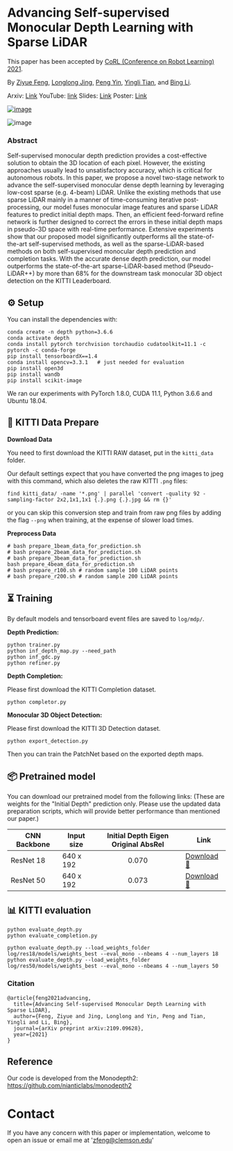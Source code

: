 # Advancing Self-supervised Monocular Depth Learning with Sparse LiDAR

This paper has been accepted by [CoRL (Conference on Robot Learning) 2021](https://www.robot-learning.org/).

By [Ziyue Feng](https://ziyue.cool), [Longlong Jing](https://longlong-jing.github.io/), [Peng Yin](https://maxtomcmu.github.io/), [Yingli Tian](https://www.ccny.cuny.edu/profiles/yingli-tian), and [Bing Li](https://www.clemson.edu/cecas/departments/automotive-engineering/people/li.html).

Arxiv: [Link](https://arxiv.org/abs/2109.09628)
YouTube: [link](https://www.youtube.com/watch?v=_rY4ytyBQFU)
Slides: [Link](https://docs.google.com/presentation/d/1B-qdfxH7kfr4KfRfNlfx8t9bY3yxLDvm7H_8dwhY1RQ/edit?usp=sharing)
Poster: [Link](https://drive.google.com/file/d/1Irg1Z_Nnw7lGDyWOlslab2yBtnZL3JcX/view?usp=sharing)

[![image](https://user-images.githubusercontent.com/21237230/136714405-de01ebac-12a6-4e5c-94bb-6ae93e4f86bf.png)](https://www.youtube.com/watch?v=_rY4ytyBQFU)

![image](https://user-images.githubusercontent.com/21237230/136713976-60e65097-5973-445a-b9f1-151ade89dcfb.png)

### Abstract
Self-supervised monocular depth prediction provides a cost-effective solution to obtain the 3D location of each pixel. However, the existing approaches usually lead to unsatisfactory accuracy, which is critical for autonomous robots. In this paper, we propose a novel two-stage network to advance the self-supervised monocular dense depth learning by leveraging low-cost sparse (e.g. 4-beam) LiDAR. Unlike the existing methods that use sparse LiDAR mainly in a manner of time-consuming iterative post-processing, our model fuses monocular image features and sparse LiDAR features to predict initial depth maps. Then, an efficient feed-forward refine network is further designed to correct the errors in these initial depth maps in pseudo-3D space with real-time performance. Extensive experiments show that our proposed model significantly outperforms all the state-of-the-art self-supervised methods, as well as the sparse-LiDAR-based methods on both self-supervised monocular depth prediction and completion tasks. With the accurate dense depth prediction, our model outperforms the state-of-the-art sparse-LiDAR-based method (Pseudo-LiDAR++) by more than 68% for the downstream task monocular 3D object detection on the KITTI Leaderboard.

## ⚙️ Setup

You can install the dependencies with:
```shell
conda create -n depth python=3.6.6
conda activate depth
conda install pytorch torchvision torchaudio cudatoolkit=11.1 -c pytorch -c conda-forge
pip install tensorboardX==1.4
conda install opencv=3.3.1   # just needed for evaluation
pip install open3d
pip install wandb
pip install scikit-image
```
We ran our experiments with PyTorch 1.8.0, CUDA 11.1, Python 3.6.6 and Ubuntu 18.04.

## 💾 KITTI Data Prepare

**Download Data**

You need to first download the KITTI RAW dataset, put in the `kitti_data` folder.

Our default settings expect that you have converted the png images to jpeg with this command, which also deletes the raw KITTI `.png` files:
```shell
find kitti_data/ -name '*.png' | parallel 'convert -quality 92 -sampling-factor 2x2,1x1,1x1 {.}.png {.}.jpg && rm {}'
```
or you can skip this conversion step and train from raw png files by adding the flag `--png` when training, at the expense of slower load times.

**Preprocess Data**

```
# bash prepare_1beam_data_for_prediction.sh
# bash prepare_2beam_data_for_prediction.sh
# bash prepare_3beam_data_for_prediction.sh
bash prepare_4beam_data_for_prediction.sh
# bash prepare_r100.sh # random sample 100 LiDAR points
# bash prepare_r200.sh # random sample 200 LiDAR points
```




## ⏳ Training

By default models and tensorboard event files are saved to `log/mdp/`.

**Depth Prediction:**

```shell
python trainer.py
python inf_depth_map.py --need_path
python inf_gdc.py
python refiner.py
```

**Depth Completion:**

Please first download the KITTI Completion dataset.
```shell
python completor.py
```

**Monocular 3D Object Detection:**

Please first download the KITTI 3D Detection dataset.

```shell
python export_detection.py
```

Then you can train the PatchNet based on the exported depth maps.


## 📦 Pretrained model

You can download our pretrained model from the following links:
(These are weights for the "Initial Depth" prediction only. Please use the updated data preparation scripts, which will provide better performance than mentioned our paper.)

| CNN Backbone      | Input size  | Initial Depth Eigen Original AbsRel | Link                                                               |
|-------------------|-------------|:-----------------------------------:|----------------------------------------------------------------------------------------------|
| ResNet 18         | 640 x 192   |      0.070         | [Download 🔗](https://drive.google.com/file/d/1ZXxOscMcWewyu30rHF6Z6g6Lr5LSiYA-/view?usp=sharing)           |
| ResNet 50         | 640 x 192   |     0.073          | [Download 🔗](https://drive.google.com/file/d/122vzTSSlhasji8uAG-7anyyG2rbdW86d/view?usp=sharing)         |

## 📊 KITTI evaluation

```shell
python evaluate_depth.py
python evaluate_completion.py
```

```
python evaluate_depth.py --load_weights_folder log/res18/models/weights_best --eval_mono --nbeams 4 --num_layers 18
python evaluate_depth.py --load_weights_folder log/res50/models/weights_best --eval_mono --nbeams 4 --num_layers 50
```

### Citation
```
@article{feng2021advancing,
  title={Advancing Self-supervised Monocular Depth Learning with Sparse LiDAR},
  author={Feng, Ziyue and Jing, Longlong and Yin, Peng and Tian, Yingli and Li, Bing},
  journal={arXiv preprint arXiv:2109.09628},
  year={2021}
}
```


## Reference

Our code is developed from the Monodepth2: https://github.com/nianticlabs/monodepth2

# Contact

If you have any concern with this paper or implementation, welcome to open an issue or email me at 'zfeng@clemson.edu'

